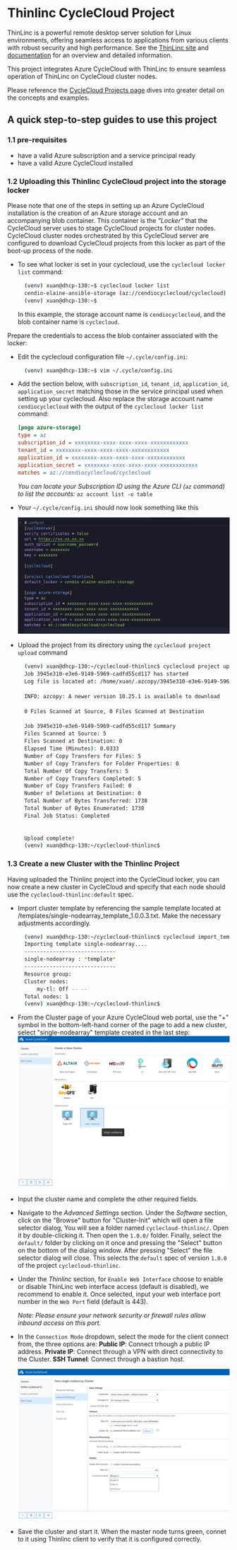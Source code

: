 # Thinlinc CycleCloud Project

ThinLinc is a powerful remote desktop server solution for Linux environments, offering seamless access to applications from various clients with robust security and high performance. See the [ThinLinc site](https://www.cendio.com/) and [documentation](https://www.cendio.com/thinlinc/docs/) for an overview and detailed information.

This project integrates Azure CycleCloud with ThinLinc to ensure seamless operation of ThinLinc on CycleCloud cluster nodes. 

Please reference the [CycleCloud Projects page](https://docs.microsoft.com/en-us/azure/cyclecloud/projects) dives into
greater detail on the concepts and examples.

## A quick step-to-step guides to use this project

### 1.1 pre-requisites

* have a valid Azure subscription and a service principal ready
* have a valid Azure CycleCloud installed

### 1.2 Uploading this Thinlinc CycleCloud project into the storage locker

Please note that one of the steps in setting up an Azure CycleCloud installation is the creation of an Azure storage account and an accompanying blob container. This container is the *"Locker"* that the CycleCloud server uses to stage CycleCloud projects for cluster nodes. CycleCloud cluster nodes orchestrated by this CycleCloud server are configured to download CycleCloud projects from this locker as part of the boot-up process of the node.

* To see what locker is set in your cyclecloud, use the `cyclecloud locker list` command:

  ```sh
    (venv) xuan@dhcp-130:~$ cyclecloud locker list
    cendio-elaine-ansible-storage (az://cendiocyclecloud/cyclecloud)
    (venv) xuan@dhcp-130:~$ 
  ```

  In this example, the storage account name is `cendiocyclecloud`, and the blob container name is `cyclecloud`. 

Prepare the credentials to access the blob container associated with the locker: 

* Edit the cyclecloud configuration file `~/.cycle/config.ini`:

  ```sh
    (venv) xuan@dhcp-130:~$ vim ~/.cycle/config.ini
  ```

* Add the section below, with `subscription_id`, `tenant_id`, `application_id`, `application_secret` matching those in the service principal used when setting up your cyclecloud. Also replace the storage account name `cendiocyclecloud` with the output of the `cyclecloud locker list` command:

  ```ini
  [pogo azure-storage]
  type = az
  subscription_id = xxxxxxxx-xxxx-xxxx-xxxx-xxxxxxxxxxxx
  tenant_id = xxxxxxxx-xxxx-xxxx-xxxx-xxxxxxxxxxxx
  application_id = xxxxxxxx-xxxx-xxxx-xxxx-xxxxxxxxxxxx
  application_secret = xxxxxxxx-xxxx-xxxx-xxxx-xxxxxxxxxxxx
  matches = az://cendiocyclecloud/cyclecloud
  ```

  _You can locate your Subscription ID using the Azure CLI (`az` command) to list the accounts:_ `az account list -o table`

* Your `~/.cycle/config.ini` should now look something like this

  ![config ini](images/cyclecloud-config-ini.png)

* Upload the project from its directory using the `cyclecloud project upload` command

  ```sh
    (venv) xuan@dhcp-130:~/cyclecloud-thinlinc$ cyclecloud project upload
    Job 3945e310-e3e6-9149-5969-cadfd55cd117 has started
    Log file is located at: /home/xuan/.azcopy/3945e310-e3e6-9149-5969-cadfd55cd117.log
    
    INFO: azcopy: A newer version 10.25.1 is available to download
    
    0 Files Scanned at Source, 0 Files Scanned at Destination
    
    Job 3945e310-e3e6-9149-5969-cadfd55cd117 Summary
    Files Scanned at Source: 5
    Files Scanned at Destination: 0
    Elapsed Time (Minutes): 0.0333
    Number of Copy Transfers for Files: 5
    Number of Copy Transfers for Folder Properties: 0 
    Total Number Of Copy Transfers: 5
    Number of Copy Transfers Completed: 5
    Number of Copy Transfers Failed: 0
    Number of Deletions at Destination: 0
    Total Number of Bytes Transferred: 1738
    Total Number of Bytes Enumerated: 1738
    Final Job Status: Completed
    
    
    Upload complete!
    (venv) xuan@dhcp-130:~/cyclecloud-thinlinc$
  ```

### 1.3 Create a new Cluster with the Thinlinc Project

Having uploaded the Thinlinc project into the CycleCloud locker, you can now create a new cluster in CycleCloud and specify that each node should use the `cyclecloud-thinlinc:default` spec. 

* Import cluster template by referencing the sample template located at /templates/single-nodearray_template_1.0.0.3.txt. Make the necessary adjustments accordingly.

  ```sh
    (venv) xuan@dhcp-130:~/cyclecloud-thinlinc$ cyclecloud import_template single-nodearray -f ./templates/single-nodearray_template_1.0.0.3.txt
    Importing template single-nodearray....
    -----------------------------
    single-nodearray : *template*
    -----------------------------
    Resource group: 
    Cluster nodes:
        my-tl: Off -- --  
    Total nodes: 1
    (venv) xuan@dhcp-130:~/cyclecloud-thinlinc$
  ```


* From the Cluster page of your Azure CycleCloud web portal, use the "+" symbol in the bottom-left-hand corner of the page to add a new cluster, select "single-nodearray" template created in the last step:
  ![Browse Specs](images/cluster-template.png)


* Input the cluster name and complete the other required fields. 

* Navigate to the *Advanced Settings* section. Under the *Software* section, click on the "Browse" button for "Cluster-Init" which will open a file selector dialog, You will see a folder named `cyclecloud-thinlinc/`. Open it by double-clicking it. Then open the `1.0.0/` folder. Finally, select the `default/` folder by clicking on it once and pressing the "Select" button on the bottom of the dialog window. After pressing "Select" the file selector dialog will close. This selects the `default` spec of version `1.0.0` of the project `cyclecloud-thinlinc`.

* Under the *Thinlinc* section, for `Enable Web Interface` choose to enable or disable ThinLinc web interface access (default is disabled), we recommend to enable it. Once selected, input your web interface port number in the `Web Port` field (default is 443). 

  *Note: Please ensure your network security or firewall rules allow inbound access on this port.*

* In the `Connection Mode` dropdown, select the mode for the client connect from, the three options are:
  **Public IP**: Connect trhough a public IP address.
  **Private IP**: Connect through a VPN with direct connectivity to the Cluster.
  **SSH Tunnel**: Connect through a bastion host. 

  ![Browse Specs](images/advanced-settings.png)

* Save the cluster and start it. When the master node turns green, connet to it using Thinlinc client to verify that it is  configured correctly.
